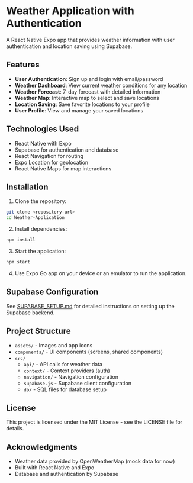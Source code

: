 # Weather Application with Authentication

A React Native Expo app that provides weather information with user authentication and location saving using Supabase.

## Features

- **User Authentication**: Sign up and login with email/password
- **Weather Dashboard**: View current weather conditions for any location
- **Weather Forecast**: 7-day forecast with detailed information
- **Weather Map**: Interactive map to select and save locations
- **Location Saving**: Save favorite locations to your profile
- **User Profile**: View and manage your saved locations

## Technologies Used

- React Native with Expo
- Supabase for authentication and database
- React Navigation for routing
- Expo Location for geolocation
- React Native Maps for map interactions

## Installation

1. Clone the repository:
```bash
git clone <repository-url>
cd Weather-Application
```

2. Install dependencies:
```bash
npm install
```

3. Start the application:
```bash
npm start
```

4. Use Expo Go app on your device or an emulator to run the application.

## Supabase Configuration

See [SUPABASE_SETUP.md](./SUPABASE_SETUP.md) for detailed instructions on setting up the Supabase backend.

## Project Structure

- `assets/` - Images and app icons
- `components/` - UI components (screens, shared components)
- `src/`
  - `api/` - API calls for weather data
  - `context/` - Context providers (auth)
  - `navigation/` - Navigation configuration
  - `supabase.js` - Supabase client configuration
  - `db/` - SQL files for database setup

## License

This project is licensed under the MIT License - see the LICENSE file for details.

## Acknowledgments

- Weather data provided by OpenWeatherMap (mock data for now)
- Built with React Native and Expo
- Database and authentication by Supabase
